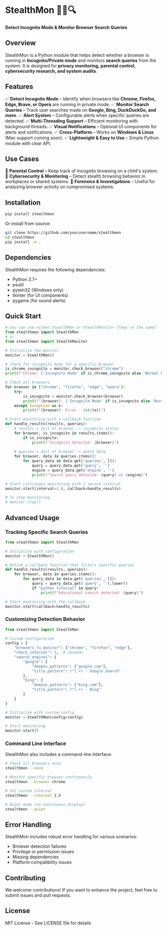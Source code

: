 # StealthMon 🕵️‍♂️🔍

**Detect Incognito Mode & Monitor Browser Search Queries**

## Overview
StealthMon is a Python module that helps detect whether a browser is running in **Incognito/Private mode** and monitors **search queries** from the system. It is designed for **privacy monitoring, parental control, cybersecurity research, and system audits**.

## Features
✅ **Detect Incognito Mode** – Identify when browsers like **Chrome, Firefox, Edge, Brave, or Opera** are running in private mode.
✅ **Monitor Search Queries** – Track user searches made on **Google, Bing, DuckDuckGo, and more**.
✅ **Alert System** – Configurable alerts when specific queries are detected.
✅ **Multi-Threading Support** – Efficient monitoring with background threads.
✅ **Visual Notifications** – Optional UI components for alerts and notifications.
✅ **Cross-Platform** – Works on **Windows & Linux** (Mac support coming soon).
✅ **Lightweight & Easy to Use** – Simple Python module with clear API.

## Use Cases
🔹 **Parental Control** – Keep track of Incognito browsing on a child's system.
🔹 **Cybersecurity & Monitoring** – Detect stealth browsing behavior in workplaces or shared systems.
🔹 **Forensics & Investigations** – Useful for analyzing browser activity on compromised systems.

## Installation
```bash
pip install stealthmon
```

Or install from source:
```bash
git clone https://github.com/yourusername/stealthmon
cd stealthmon
pip install -e .
```

## Dependencies
StealthMon requires the following dependencies:
- Python 3.7+
- psutil
- pywin32 (Windows only)
- tkinter (for UI components)
- pygame (for sound alerts)

## Quick Start
```python
# You can use either StealthMon or StealthMonitor (they're the same)
from stealthmon import StealthMon
# or
from stealthmon import StealthMonitor

# Initialize the monitor
monitor = StealthMon()

# Check for incognito mode for a specific browser
is_chrome_incognito = monitor.check_browser("chrome")
print(f"Chrome: {'Incognito Mode' if is_chrome_incognito else 'Normal Mode'}")

# Check all browsers
for browser in ["chrome", "firefox", "edge", "opera"]:
    try:
        is_incognito = monitor.check_browser(browser)
        print(f"{browser}: {'Incognito Mode' if is_incognito else 'Normal Mode'}")
    except Exception as e:
        print(f"{browser}: Error - {str(e)}")

# Start monitoring with a callback function
def handle_results(results, queries):
    # results = dict of browser -> incognito status
    for browser, is_incognito in results.items():
        if is_incognito:
            print(f"Incognito detected: {browser}")
    
    # queries = dict of browser -> query data
    for browser, data in queries.items():
        for query_data in data.get('queries', []):
            query = query_data.get('query', '')
            engine = query_data.get('engine', '')
            print(f"Search query detected: {query} on {engine}")

# Start continuous monitoring with 1 second interval
monitor.start(interval=1.0, callback=handle_results)

# To stop monitoring
# monitor.stop()
```

## Advanced Usage

### Tracking Specific Search Queries
```python
from stealthmon import StealthMon

# Initialize with configuration
monitor = StealthMon()

# Define a callback function that filters specific queries
def handle_results(results, queries):
    for browser, data in queries.items():
        for query_data in data.get('queries', []):
            query = query_data.get('query', '').lower()
            if "python tutorial" in query:
                print(f"Educational search detected: {query}")

# Start monitoring with the callback
monitor.start(callback=handle_results)
```

### Customizing Detection Behavior
```python
from stealthmon import StealthMon

# Custom configuration
config = {
    "browsers_to_monitor": ["chrome", "firefox", "edge"],
    "check_interval": 3,  # seconds
    "search_engines": {
        "google": {
            "domain_patterns": ["google.com"],
            "title_pattern": r"(.+) - Google Search"
        },
        "bing": {
            "domain_patterns": ["bing.com"],
            "title_pattern": r"(.+) - Bing"
        }
    }
}

# Initialize with custom config
monitor = StealthMon(config=config)

# Start monitoring
monitor.start()
```

### Command Line Interface
StealthMon also includes a command-line interface:

```bash
# Check all browsers once
stealthmon --once

# Monitor specific browser continuously
stealthmon --browser chrome

# Set custom interval
stealthmon --interval 2.5

# Quiet mode (no continuous display)
stealthmon --quiet
```

## Error Handling
StealthMon includes robust error handling for various scenarios:
- Browser detection failures
- Privilege or permission issues
- Missing dependencies
- Platform compatibility issues

## Contributing
We welcome contributions! If you want to enhance the project, feel free to submit issues and pull requests.

## License
MIT License - See LICENSE file for details 